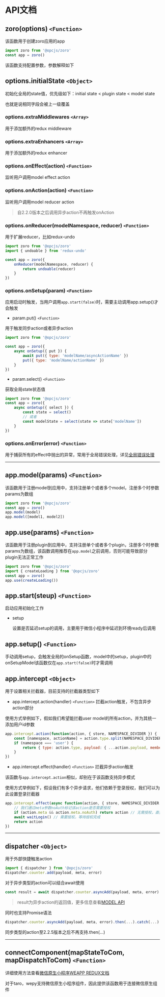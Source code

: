 # API文档

## zoro(options) `<Function>`

该函数用于创建zoro应用的app

```js
import zoro from '@opcjs/zoro'
const app = zoro()
```

该函数支持配置参数，参数解释如下

## options.initialState `<Object>`

初始化全局的state值，优先级如下：initial state < plugin state < model state

也就是说相同字段会被上一级覆盖

### options.extraMiddlewares `<Array>`

用于添加额外的redux middleware

### options.extraEnhancers `<Array>`

用于添加额外的redux enhancer

### options.onEffect(action) `<Function>`

监听用户调用model effect action

### options.onAction(action) `<Function>`

监听用户调用model reducer action

> 自2.2.0版本之后调用异步action不再触发onAction

### options.onReducer(modelNamespace, reducer) `<Function>`

用于扩展reducer，比如redux-undo

```js
import zoro from '@opcjs/zoro'
import { undoable } from 'redux-undo'

const app = zoro({
    onReducer(modelNamespace, reducer) {
        return undoable(reducer)
    }
})
```

### options.onSetup(param) `<Function>`

应用启动时触发，当用户调用`app.start(false)`时，需要主动调用app.setup()才会触发

* param.put() `<Function>`

 用于触发同步action或者异步action

```js
import zoro from '@opcjs/zoro'

const app = zoro({
    async onSetup({ put }) {
        await put({ type: 'modelName/asyncActionName' })
        put({ type: 'modelName/actionName' })
    }
})
```

* param.select() `<Function>`

获取全局state状态值

```js
import zoro from '@opcjs/zoro'
const app = zoro({
    async onSetup({ select }) {
        const state = select()
        // 或者
        const modelState = select(state => state['modelName'])
    }
})
```

### options.onError(error) `<Function>`

用于捕获所有的effect中抛出的异常，常用于全局错误处理，详见[全局错误处理](/GUIDE/GLOBAL_ERROR.md)

---



## app.model(params) `<Function>`

该函数用于注册model到应用中，支持注册单个或者多个model，注册多个时参数params为数组

```js
import zoro from '@opcjs/zoro'
const app = zoro()
app.model(model)
app.model([model1, model2])
```

## app.use(params) `<Function>`

该函数用于注册plugin到应用中，支持注册单个或者多个plugin，注册多个时参数params为数组，该函数调用推荐在`app.model`之前调用，否则可能导致部分plugin无法正常工作

```js
import zoro from '@opcjs/zoro'
import { createLoading } from '@opcjs/zoro'
const app = zoro()
app.use(createLoading())
```

## app.start(steup) `<Function>`

启动应用初始化工作

* setup <Boolean> 

  设置是否延迟setup的调用，主要用于微信小程序中延迟到环境ready后调用

## app.setup() `<Function>`

手动调用setup，会触发全局的onSetup函数，model中的setup，plugin中的onSetupModel该函数仅在`app.start(false)`时才需调用

## app.intercept `<Object>`

用于设置相关拦截器，目前支持的拦截器类型如下

* app.intercept.action(handler) `<Function>` 拦截action触发，不包含异步action部分

使用方式举例如下，假如我们希望能拦截user model的所有action，并为其统一添加用户id参数

```js
app.intercept.action(function(action, { store, NAMESPACE_DIVIDER }) {
    const [namespace, actionName] = action.type.split(NAMESPACE_DIVIDER)
    if (namespace === 'user') {
        return { type: action.type, payload: { ...action.payload, memberNo: 'memberNo' } }
    }
})
```

* app.intercept.effect(handler) `<Function>` 拦截异步action触发

该函数与`app.intercept.action`相似，却别在于该函数支持异步模式

使用方式举例如下，假设我们有多个异步请求，他们依赖于登录授权，我们可以为此设置登录拦截器

```js
app.intercept.effect(async function(action, { store, NAMESPACE_DIVIDER }) {
    // 我们通过meta参数noAuth标记该action是否需要授权
    if (action.meta && action.meta.noAuth) return action // 无需授权，直接返回继续执行
    await waitLogin() // 需要授权，等待授权完成
    return action
})
```

---



## dispatcher `<Object>`

用于外部快捷触发action

```js
import { dispatcher } from '@opcjs/zoro'
dispatcher.counter.add(payload, meta, error)
```

对于异步类型的action可以结合await使用

```js
const result = await dispatcher.counter.asyncAdd(payload, meta, error)
```

> result为异步action的返回值，更多信息查看[MODEL API](/API/MODEL.md)

 同时也支持Promise语法

```js
dispatcher.counter.asyncAdd(payload, meta, error).then(...).catch(...).finally(...)
```

同步类型的action至2.2.5版本之后不再支持.then(...)

---



## connectComponent(mapStateToCom, mapDispatchToCom) `<Function>`

详细使用方法查看[微信原生小程序WEAPP REDUX文档](/API/WEAPP-REDUX.md)

对于taro，wepy支持微信原生小程序组件，因此提供该函数用于连接微信原生组件

